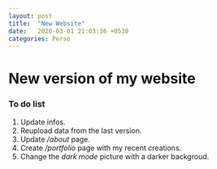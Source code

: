 ```yaml
---
layout: post
title:  "New Website"
date:   2020-03-01 21:03:36 +0530
categories: Perso
---
```


# New version of my website 

### To do list

1. Update infos.
2. Reupload data from the last version.
3. Update */about* page.
4. Create */portfolio* page with my recent creations. 
5. Change the *dark mode* picture with a darker backgroud. 
